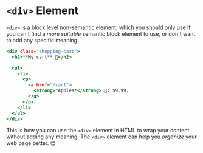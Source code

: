 # `<div>` Element

`<div>` is a block level non-semantic element, which you should only use if you can't
find a *more suitable* semantic block element to use, or don't want to add any specific meaning.

```htm
<div class="shopping-cart">
  <h2>**My cart** 🛒</h2>

  <ul>
    <li>
      <p>
        <a href="/cart">
          <strong>*Apples*</strong> 🍎: $9.99.
        </a>
      </p>
    </li>
  </ul>
</div>
```

This is how you can use the `<div>` element in HTML to wrap your content without adding any meaning.
The `<div>` element can help you *organize* your web page better. 😊
